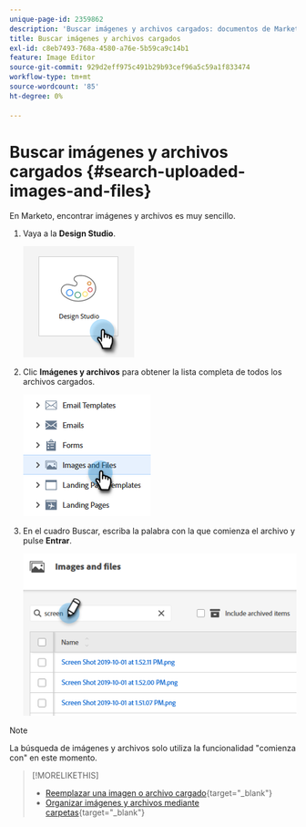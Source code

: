 ```yaml
---
unique-page-id: 2359862
description: 'Buscar imágenes y archivos cargados: documentos de Marketo, documentación del producto'
title: Buscar imágenes y archivos cargados
exl-id: c8eb7493-768a-4580-a76e-5b59ca9c14b1
feature: Image Editor
source-git-commit: 929d2eff975c491b29b93cef96a5c59a1f833474
workflow-type: tm+mt
source-wordcount: '85'
ht-degree: 0%

---
```


# Buscar imágenes y archivos cargados {#search-uploaded-images-and-files}

En Marketo, encontrar imágenes y archivos es muy sencillo.

1. Vaya a la **Design Studio**.

   ![](assets/search-uploaded-images-and-files-1.png)

1. Clic **Imágenes y archivos** para obtener la lista completa de todos los archivos cargados.

   ![](assets/search-uploaded-images-and-files-2.png)

1. En el cuadro Buscar, escriba la palabra con la que comienza el archivo y pulse **Entrar**.

   ![](assets/search-uploaded-images-and-files-3.png)

>[!NOTE]
>
>La búsqueda de imágenes y archivos solo utiliza la funcionalidad &quot;comienza con&quot; en este momento.

>[!MORELIKETHIS]
>
>* [Reemplazar una imagen o archivo cargado](/help/marketo/product-docs/demand-generation/images-and-files/replace-an-uploaded-image-or-file.md){target="_blank"}
>* [Organizar imágenes y archivos mediante carpetas](/help/marketo/product-docs/demand-generation/images-and-files/organize-your-images-and-files-using-folders.md){target="_blank"}
